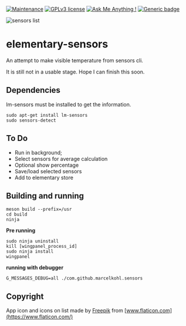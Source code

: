 [![Maintenance](https://img.shields.io/badge/Maintained%3F-yes-green.svg)](https://GitHub.com/Naereen/StrapDown.js/graphs/commit-activity)
[![GPLv3 license](https://img.shields.io/badge/License-GPLv3-blue.svg)](http://perso.crans.org/besson/LICENSE.html)
[![Ask Me Anything !](https://img.shields.io/badge/Ask%20me-anything-1abc9c.svg)](https://GitHub.com/Naereen/ama)
[![Generic badge](https://img.shields.io/badge/status-alpha-orange.svg)](https://shields.io/)

![sensors list](https://github.com/marcelkohl/elementary-vala-gtk-sensors/blob/master/sample/screenshot.png?raw=true)

# elementary-sensors
An attempt to make visible temperature from sensors cli.

It is still not in a usable stage. Hope I can finish this soon.

## Dependencies
lm-sensors must be installed to get the information.
```
sudo apt-get install lm-sensors
sudo sensors-detect
```

## To Do
- Run in background;
- Select sensors for average calculation
- Optional show percentage
- Save/load selected sensors
- Add to elementary store

## Building and running
```
meson build --prefix=/usr
cd build
ninja
```

**Pre running**

```
sudo ninja uninstall
kill [wingpanel_process_id]
sudo ninja install
wingpanel
```

**running with debugger**

`G_MESSAGES_DEBUG=all ./com.github.marcelkohl.sensors
`

## Copyright
App icon and icons on list made by [Freepik](https://www.flaticon.com/authors/freepik) from [www.flaticon.com](https://www.flaticon.com/)
